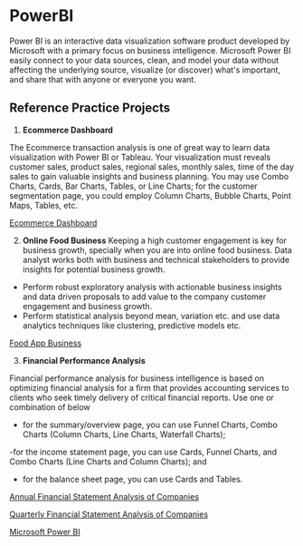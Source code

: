 # **PowerBI**

Power BI is an interactive data visualization software product developed by Microsoft with a primary focus on business intelligence. Microsoft Power BI easily connect to your data sources, clean, and model your data without affecting the underlying source, visualize (or discover) what's important, and share that with anyone or everyone you want.

## **Reference Practice Projects**

1. **Ecommerce Dashboard**

The Ecommerce transaction analysis is one of great way to learn data visualization with Power BI or Tableau. Your visualization must reveals customer sales, product sales, regional sales, monthly sales, time of the day sales to gain valuable insights and business planning. You may use Combo Charts, Cards, Bar Charts, Tables, or Line Charts; for the customer segmentation page, you could employ Column Charts, Bubble Charts, Point Maps, Tables, etc.

[Ecommerce Dashboard](https://www.kaggle.com/datasets/ybifoundation/ecommerce-visualization)

2. **Online Food Business**
Keeping a high customer engagement is key for business growth, specially when you are into online food business. Data analyst works both with business and technical stakeholders to provide insights for potential business growth.

- Perform robust exploratory analysis with actionable business insights and data driven proposals to add value to the company customer engagement and business growth.
- Perform statistical analysis beyond mean, variation etc. and use data analytics techniques like clustering, predictive models etc.

[Food App Business](https://www.kaggle.com/datasets/ybifoundation/food-app-business)

3. **Financial Performance Analysis**

Financial performance analysis for business intelligence is based on optimizing financial analysis for a firm that provides accounting services to clients who seek timely delivery of critical financial reports. Use one or combination of below

- for the summary/overview page, you can use Funnel Charts, Combo Charts (Column Charts, Line Charts, Waterfall Charts); 

-for the income statement page, you can use Cards, Funnel Charts, and Combo Charts (Line Charts and Column Charts); and

- for the balance sheet page, you can use Cards and Tables.

[Annual Financial Statement Analysis of Companies](https://github.com/YBIFoundation/PowerBI/blob/main/FinancialStatementAnalysis-Annual.xlsx)

[Quarterly Financial Statement Analysis of Companies](https://github.com/YBIFoundation/PowerBI/blob/main/FinancialStatementAnalysis-Quaterly.xlsx)





[Microsoft Power BI](https://learn.microsoft.com/en-us/training/modules/introduction-power-bi/)
